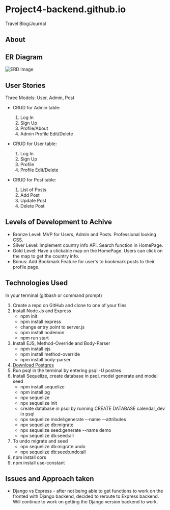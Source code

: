 # Project4-backend.github.io
Travel Blog/Journal

## About

## ER Diagram

![ERD Image](https://user-images.githubusercontent.com/82845234/125889339-64333435-a24c-42df-8ce8-d45e1508631e.png)



## User Stories

Three Models: User, Admin, Post
* CRUD for Admin table:
  1) Log In
  2) Sign Up
  3) Profile/About
  4) Admin Profile Edit/Delete
  
* CRUD for User table:
  1) Log In
  2) Sign Up
  3) Profile
  4) Profile Edit/Delete
  
* CRUD for Post table:
  1) List of Posts
  2) Add Post
  3) Update Post
  4) Delete Post

## Levels of Development to Achive

* Bronze Level: MVP for Users, Admin and Posts. Professional looking CSS. 
* Silver Level: Implement country info API. Search function in HomePage.
* Gold Level: Have a clickable map on the HomePage. Users can click on the map to get the country info. 
* Bonus: Add Bookmark Feature for user's to bookmark posts to their profile page. 

## Technologies Used

In your terminal (gitbash or command prompt)
1) Create a repo on GitHub and clone to one of your files
2) Install Node.Js and Express
    * npm init
    * npm install express
    * change entry point to server.js
    * npm install nodemon
    * npm run start
3) Install EJS, Method-Override and Body-Parser
    * npm install ejs
    * npm install method-override
    * npm install body-parser
4) [Download Postgres](https://www.postgresql.org/download/)
5) Run psql in the terminal by entering psql -U postres
6) Install Sequelize, create database in psql, model generate and model seed
    * npm install sequelize
    * npm install pg 
    * npx sequelize
    * npx sequelize init
    * create database in psql by running CREATE DATABASE calendar_dev in psql
    * npx sequelize model:generate --name --attributes
    * npx sequelize db:migrate
    * npx sequelize seed:generate --name demo
    * npx sequelize db:seed:all
7) To undo migrate and seed
    * npx sequelize db:migrate:undo
    * npx sequelize db:seed:undo:all
8) npm install cors
9) npm install use-constant

## Issues and Approach taken

* Django vs Express - after not being able to get functions to work on the fronted with Django backend, decided to reroute to Express backend. Will continue to work on getting     the Django version backend to work. 




